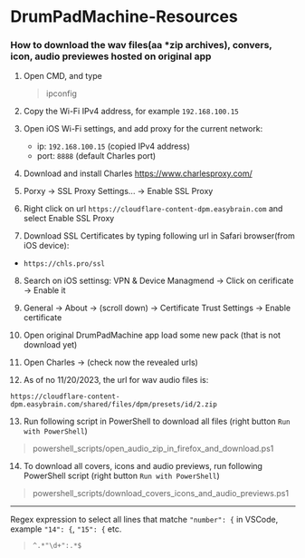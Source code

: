 # DrumPadMachine-Resources


### How to download the wav files(aa *zip archives), convers, icon, audio previewes hosted on original app

1) Open CMD, and type 
    > ipconfig
2) Copy the Wi-Fi IPv4 address, for example `192.168.100.15`

3) Open iOS Wi-Fi settings, and add proxy for the current network:
   - ip: `192.168.100.15` (copied IPv4 address)
   - port: `8888` (default Charles port)

4) Download and install Charles
https://www.charlesproxy.com/

5) Porxy -> SSL Proxy Settings... -> Enable SSL Proxy

6) Right click on url `https://cloudflare-content-dpm.easybrain.com` and select Enable SSL Proxy

7) Download SSL Certificates by typing following url in Safari browser(from iOS device):
  - `https://chls.pro/ssl`

8) Search on iOS settinsg: VPN & Device Managmend -> Click on cerificate -> Enable it

9) General -> About -> (scroll down) -> Certificate Trust Settings -> Enable certificate

10) Open original DrumPadMachine app load some new pack (that is not download yet)

11) Open Charles -> (check now the revealed urls)

12) As of no 11/20/2023, the url for wav audio files is:
```
https://cloudflare-content-dpm.easybrain.com/shared/files/dpm/presets/id/2.zip
```

13) Run following script in PowerShell to download all files (right button `Run with PowerShell`)
  > powershell_scripts/open_audio_zip_in_firefox_and_download.ps1

14) To download all covers, icons and audio previews, run following PowerShell script (right button `Run with PowerShell`)
  > powershell_scripts/download_covers_icons_and_audio_previews.ps1

-----

Regex expression to select all lines that matche `"number": {` in VSCode, example  `"14": {`, `"15": {` etc.
> `^.*"\d+":.*$`
